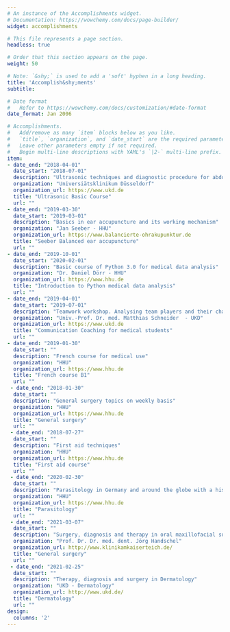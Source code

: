 ```yaml
---
# An instance of the Accomplishments widget.
# Documentation: https://wowchemy.com/docs/page-builder/
widget: accomplishments

# This file represents a page section.
headless: true

# Order that this section appears on the page.
weight: 50

# Note: `&shy;` is used to add a 'soft' hyphen in a long heading.
title: 'Accomplish&shy;ments'
subtitle:

# Date format
#   Refer to https://wowchemy.com/docs/customization/#date-format
date_format: Jan 2006

# Accomplishments.
#   Add/remove as many `item` blocks below as you like.
#   `title`, `organization`, and `date_start` are the required parameters.
#   Leave other parameters empty if not required.
#   Begin multi-line descriptions with YAML's `|2-` multi-line prefix.
item:
- date_end: "2018-04-01"
  date_start: "2018-07-01"
  description: "Ultrasonic techniques and diagnostic procedure for abdominal, vascular, thoracic check up and emergency"
  organization: "Universiätsklinikum Düsseldorf"
  organization_url: https://www.ukd.de
  title: "Ultrasonic Basic Course"
  url: ""
- date_end: "2019-03-30"
  date_start: "2019-03-01"
  description: "Basics in ear accupuncture and its working mechanism"
  organization: "Jan Seeber - HHU"
  organization_url: https://www.balancierte-ohrakupunktur.de
  title: "Seeber Balanced ear accupuncture"
  url: ""
- date_end: "2019-10-01"
  date_start: "2020-02-01"
  description: "Basic course of Python 3.0 for medical data analysis"
  organization: "Dr. Daniel Dörr - HHU"
  organization_url: https://www.hhu.de
  title: "Introduction to Python medical data analysis"
  url: ""
- date_end: "2019-04-01"
  date_start: "2019-07-01"
  description: "Teamwork workshop. Analysing team players and their characteristics in order to       find your personal position in a team"
  organization: "Univ.-Prof. Dr. med. Matthias Schneider  - UKD"
  organization_url: https://www.ukd.de
  title: "Communication Coaching for medical students"
  url: ""
- date_end: "2019-01-30"
  date_start: ""
  description: "French course for medical use"
  organization: "HHU"
  organization_url: https://www.hhu.de
  title: "French course B1"
  url: ""
 - date_end: "2018-01-30"
  date_start: ""
  description: "General surgery topics on weekly basis"
  organization: "HHU"
  organization_url: https://www.hhu.de
  title: "General surgery"
  url: ""
 - date_end: "2018-07-27"
  date_start: ""
  description: "First aid techniques"
  organization: "HHU"
  organization_url: https://www.hhu.de
  title: "First aid course"
  url: ""
 - date_end: "2020-02-30"
  date_start: ""
  description: "Parasitology in Germany and around the globe with a historical and modern view"
  organization: "HHU"
  organization_url: https://www.hhu.de
  title: "Parasitology"
  url: ""
 - date_end: "2021-03-07"
  date_start: ""
  description: "Surgery, diagnosis and therapy in oral maxillofacial surgery (in German:MKG)"
  organization: "Prof. Dr. Dr. med. dent. Jörg Handschel"
  organization_url: http://www.klinikamkaiserteich.de/
  title: "General surgery"
  url: ""
 - date_end: "2021-02-25"
  date_start: ""
  description: "Therapy, diagnosis and surgery in Dermatology"
  organization: "UKD - Dermatology"
  organization_url: http://www.ukd.de/
  title: "Dermatology"
  url: ""
design:
  columns: '2' 
---
```

